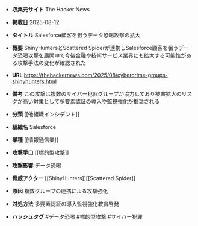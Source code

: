 - **収集元サイト**
The Hacker News

- **掲載日**
2025-08-12

- **タイトル**
Salesforce顧客を狙うデータ恐喝攻撃の拡大

- **概要**
ShinyHuntersとScattered Spiderが連携しSalesforce顧客を狙うデータ恐喝攻撃を展開中で今後金融や技術サービス業界にも拡大する可能性がある攻撃手法の変化が確認された

- **URL**
https://thehackernews.com/2025/08/cybercrime-groups-shinyhunters.html

- **備考**
この攻撃は複数のサイバー犯罪グループが協力しており被害拡大のリスクが高い対策として多要素認証の導入や監視強化が推奨される

- **分類**
[[他組織インシデント]]

- **組織名**
Salesforce

- **業種**
[[情報通信業]]

- **攻撃手口**
[[標的型攻撃]]

- **攻撃影響**
データ恐喝

- **脅威アクター**
[[ShinyHunters]][[Scattered Spider]]

- **原因**
複数グループの連携による攻撃強化

- **対処方法**
多要素認証の導入監視強化教育啓発

- **ハッシュタグ**
#データ恐喝 #標的型攻撃 #サイバー犯罪
